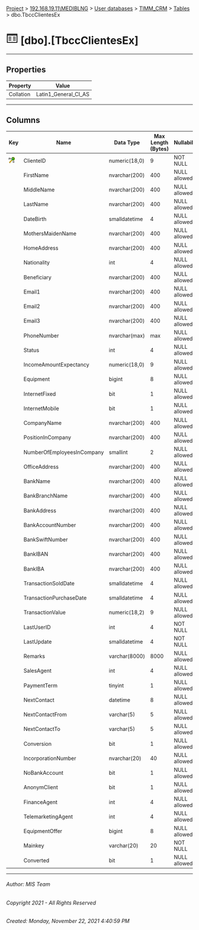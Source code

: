 #### 

[Project](../../../../index.md) > [192.168.19.11\\MEDIBLNG](../../../index.md) > [User databases](../../index.md) > [TIMM_CRM](../index.md) > [Tables](Tables.md) > dbo.TbccClientesEx

# ![Tables](../../../../Images/Table32.png) [dbo].[TbccClientesEx]

---

## <a name="#properties"></a>Properties

| Property | Value |
|---|---|
| Collation | Latin1_General_CI_AS |


---

## <a name="#columns"></a>Columns

| Key | Name | Data Type | Max Length (Bytes) | Nullability |
|---|---|---|---|---|
| [![Cluster Primary Key PK_TbccClientesEx: ClienteID](../../../../Images/pkcluster.png)](#indexes) | ClienteID | numeric(18,0) | 9 | NOT NULL |
|  | FirstName | nvarchar(200) | 400 | NULL allowed |
|  | MiddleName | nvarchar(200) | 400 | NULL allowed |
|  | LastName | nvarchar(200) | 400 | NULL allowed |
|  | DateBirth | smalldatetime | 4 | NULL allowed |
|  | MothersMaidenName | nvarchar(200) | 400 | NULL allowed |
|  | HomeAddress | nvarchar(200) | 400 | NULL allowed |
|  | Nationality | int | 4 | NULL allowed |
|  | Beneficiary | nvarchar(200) | 400 | NULL allowed |
|  | Email1 | nvarchar(200) | 400 | NULL allowed |
|  | Email2 | nvarchar(200) | 400 | NULL allowed |
|  | Email3 | nvarchar(200) | 400 | NULL allowed |
|  | PhoneNumber | nvarchar(max) | max | NULL allowed |
|  | Status | int | 4 | NULL allowed |
|  | IncomeAmountExpectancy | numeric(18,0) | 9 | NULL allowed |
|  | Equipment | bigint | 8 | NULL allowed |
|  | InternetFixed | bit | 1 | NULL allowed |
|  | InternetMobile | bit | 1 | NULL allowed |
|  | CompanyName | nvarchar(200) | 400 | NULL allowed |
|  | PositionInCompany | nvarchar(200) | 400 | NULL allowed |
|  | NumberOfEmployeesInCompany | smallint | 2 | NULL allowed |
|  | OfficeAddress | nvarchar(200) | 400 | NULL allowed |
|  | BankName | nvarchar(200) | 400 | NULL allowed |
|  | BankBranchName | nvarchar(200) | 400 | NULL allowed |
|  | BankAddress | nvarchar(200) | 400 | NULL allowed |
|  | BankAccountNumber | nvarchar(200) | 400 | NULL allowed |
|  | BankSwiftNumber | nvarchar(200) | 400 | NULL allowed |
|  | BankIBAN | nvarchar(200) | 400 | NULL allowed |
|  | BankIBA | nvarchar(200) | 400 | NULL allowed |
|  | TransactionSoldDate | smalldatetime | 4 | NULL allowed |
|  | TransactionPurchaseDate | smalldatetime | 4 | NULL allowed |
|  | TransactionValue | numeric(18,2) | 9 | NULL allowed |
|  | LastUserID | int | 4 | NOT NULL |
|  | LastUpdate | smalldatetime | 4 | NOT NULL |
|  | Remarks | varchar(8000) | 8000 | NULL allowed |
|  | SalesAgent | int | 4 | NULL allowed |
|  | PaymentTerm | tinyint | 1 | NULL allowed |
|  | NextContact | datetime | 8 | NULL allowed |
|  | NextContactFrom | varchar(5) | 5 | NULL allowed |
|  | NextContactTo | varchar(5) | 5 | NULL allowed |
|  | Conversion | bit | 1 | NULL allowed |
|  | IncorporationNumber | nvarchar(20) | 40 | NULL allowed |
|  | NoBankAccount | bit | 1 | NULL allowed |
|  | AnonymClient | bit | 1 | NULL allowed |
|  | FinanceAgent | int | 4 | NULL allowed |
|  | TelemarketingAgent | int | 4 | NULL allowed |
|  | EquipmentOffer | bigint | 8 | NULL allowed |
|  | Mainkey | varchar(20) | 20 | NOT NULL |
|  | Converted | bit | 1 | NULL allowed |


---

###### Author:  MIS Team

###### Copyright 2021 - All Rights Reserved

###### Created: Monday, November 22, 2021 4:40:59 PM


